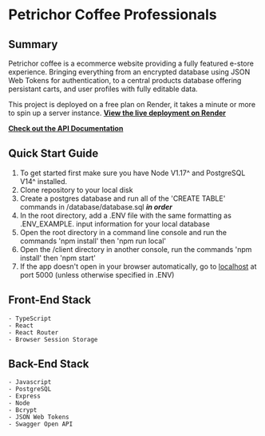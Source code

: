# Petrichor Coffee Professionals

## Summary

Petrichor coffee is a ecommerce website providing a fully featured e-store experience. Bringing everything from an encrypted database using JSON Web Tokens for authentication, to a central products database offering persistant carts, and user profiles with fully editable data.

This project is deployed on a free plan on Render, it takes a minute or more to spin up a server instance.
**[View the live deployment on Render](https://petrichor-coffee.onrender.com/)**

**[Check out the API Documentation](https://petrichor-coffee.onrender.com/api-docs/)**

## Quick Start Guide

1. To get started first make sure you have Node V1.17^ and PostgreSQL V14^ installed.
2. Clone repository to your local disk
3. Create a postgres database and run all of the 'CREATE TABLE' commands in /database/database.sql **_in order_**
4. In the root directory, add a .ENV file with the same formatting as .ENV_EXAMPLE. input information for your local database
5. Open the root directory in a command line console and run the commands 'npm install' then 'npm run local'
6. Open the /client directory in another console, run the commands 'npm install' then 'npm start'
7. If the app doesn't open in your browser automatically, go to [localhost](https://localhost:5000/) at port 5000 (unless otherwise specified in .ENV)

## Front-End Stack

    - TypeScript
    - React
    - React Router
    - Browser Session Storage

## Back-End Stack

    - Javascript
    - PostgreSQL
    - Express
    - Node
    - Bcrypt
    - JSON Web Tokens
    - Swagger Open API
